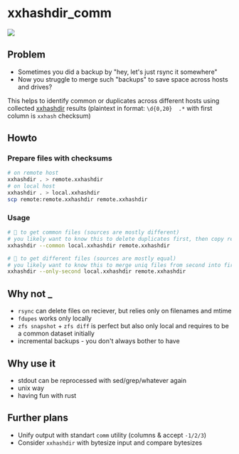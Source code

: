 # xxhashdir_comm

![](https://github.com/razum2um/xxhashdir_comm/workflows/rust/badge.svg)

## Problem

- Sometimes you did a backup by "hey, let's just rsync it somewhere"
- Now you struggle to merge such "backups" to save space across hosts and drives?

This helps to identify common or duplicates across different hosts
using collected [xxhashdir](https://github.com/lunatic-cat/xxhashdir) results (plaintext in format: `\d{0,20}  .*` with first column is `xxhash` checksum)

## Howto

### Prepare files with checksums

```sh
# on remote host
xxhashdir . > remote.xxhashdir
# on local host
xxhashdir . > local.xxhashdir
scp remote:remote.xxhashdir remote.xxhashdir
```

### Usage

```sh
# 🚀 to get common files (sources are mostly different)
# you likely want to know this to delete duplicates first, then copy rest
xxhashdir --common local.xxhashdir remote.xxhashdir

# 🚀 to get different files (sources are mostly equal)
# you likely want to know this to merge uniq files from second into first, then delete the second at all
xxhashdir --only-second local.xxhashdir remote.xxhashdir
```

## Why not _

- `rsync` can delete files on reciever, but relies only on filenames and mtime
- `fdupes` works only locally
- `zfs snapshot` + `zfs diff` is perfect but also only local and requires to be a common dataset initially
- incremental backups - you don't always bother to have
## Why use it

- stdout can be reprocessed with sed/grep/whatever again
- unix way
- having fun with rust

## Further plans

- Unify output with standart `comm` utility (columns & accept `-1/2/3`)
- Consider `xxhashdir` with bytesize input and compare bytesizes
